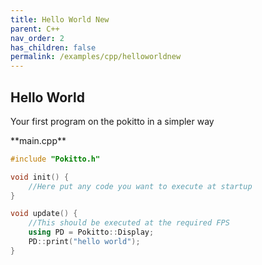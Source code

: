 ```yaml
---
title: Hello World New
parent: C++
nav_order: 2
has_children: false
permalink: /examples/cpp/helloworldnew
---
```



## Hello World
Your first program on the pokitto in a simpler way
 
<div class="code-example" markdown="1">
**main.cpp**
</div>

```cpp
#include "Pokitto.h"

void init() {
    //Here put any code you want to execute at startup
}

void update() {
    //This should be executed at the required FPS
    using PD = Pokitto::Display;
    PD::print("hello world");
}
```